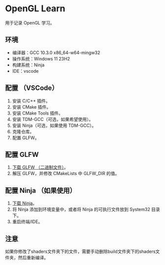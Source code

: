 # OpenGL Learn

用于记录 OpenGL 学习。

## 环境

- 编译器：GCC 10.3.0 x86_64-w64-mingw32
- 操作系统：Windows 11 23H2
- 构建系统：Ninja
- IDE：vscode

## 配置 （VSCode）

1. 安装 C/C++ 插件。
2. 安装 CMake 插件。
3. 安装 CMake Tools 插件。
4. 安装 TDM-GCC（可选，如果希望使用）。
5. 安装 Ninja（可选，如果使用 TDM-GCC）。
6. 克隆仓库。
7. 配置 GLFW。

## 配置 GLFW

1. [下载 GLFW （二进制文件）](https://www.glfw.org/download.html)。
2. 解压 GLFW，并修改 CMakeLists 中 GLFW_DIR 的值。

## 配置 Ninja （如果使用）

1. [下载 Ninja](https://github.com/ninja-build/ninja/releases)。
2. 将 Ninja 添加到环境变量中，或者将 Ninja 的可执行文件放到 System32 目录下。
3. 重启终端/IDE。

## 注意

如果你修改了shaders文件夹下的文件，需要手动删除build文件夹下的shaders文件夹，然后重新编译。
